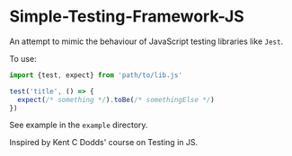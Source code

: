 # Simple-Testing-Framework-JS

An attempt to mimic the behaviour of JavaScript testing libraries like `Jest`.

To use:
```js
import {test, expect} from 'path/to/lib.js'

test('title', () => {
  expect(/* something */).toBe(/* somethingElse */)
})
```

See example in the `example` directory.

Inspired by Kent C Dodds' course on Testing in JS.
